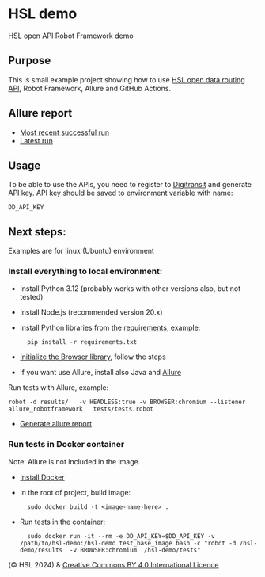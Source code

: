 # HSL demo
HSL open API Robot Framework demo

## Purpose
This is small example project showing how to use [HSL open data routing API](https://digitransit.fi/en/developers/), Robot Framework, Allure and GitHub Actions.

## Allure report

* [Most recent successful run]((https://piilo.github.io/hsl-demo/24/index.html#))
* [Latest run](https://piilo.github.io/hsl-demo)

## Usage

To be able to use the APIs, you need to register to [Digitransit](https://digitransit.fi/en/developers/api-registration/) and generate API key. API key should be saved to environment variable with name:

    DD_API_KEY

## Next steps:
Examples are for linux (Ubuntu) environment

### Install everything to local environment:

* Install Python 3.12 (probably works with other versions also, but not tested)
* Install Node.js (recommended version 20.x)
* Install Python libraries from the [requirements](./requirements.txt), example:

        pip install -r requirements.txt

* [Initialize the Browser library](https://robotframework-browser.org/#installation), follow the steps
* If you want use Allure, install also Java and [Allure](https://allurereport.org/docs/gettingstarted-installation/)

Run tests with Allure, example:

    robot -d results/   -v HEADLESS:true -v BROWSER:chromium --listener allure_robotframework   tests/tests.robot

* [Generate allure report](https://allurereport.org/docs/robotframework/#3-generate-a-report)

### Run tests in Docker container
Note: Allure is not included in the image. 

* [Install Docker](https://docs.docker.com/engine/install/)
* In the root of project, build image: 

        sudo docker build -t <image-name-here> .
* Run tests in the container:

        sudo docker run -it --rm -e DD_API_KEY=$DD_API_KEY -v /path/to/hsl-demo:/hsl-demo test_base_image bash -c "robot -d /hsl-demo/results  -v BROWSER:chromium  /hsl-demo/tests"



(© HSL 2024) & [Creative Commons BY 4.0 International Licence](https://creativecommons.org/licenses/by/4.0/)
